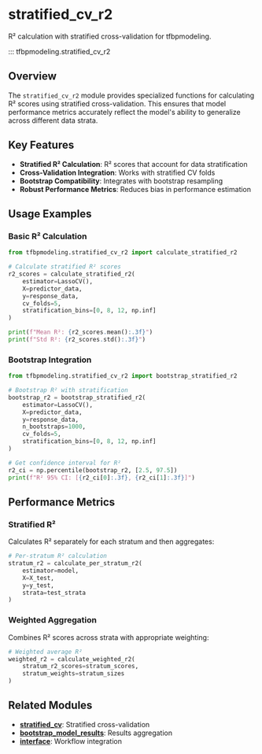 # stratified_cv_r2

R² calculation with stratified cross-validation for tfbpmodeling.

::: tfbpmodeling.stratified_cv_r2

## Overview

The `stratified_cv_r2` module provides specialized functions for calculating R² scores using stratified cross-validation. This ensures that model performance metrics accurately reflect the model's ability to generalize across different data strata.

## Key Features

- **Stratified R² Calculation**: R² scores that account for data stratification
- **Cross-Validation Integration**: Works with stratified CV folds
- **Bootstrap Compatibility**: Integrates with bootstrap resampling
- **Robust Performance Metrics**: Reduces bias in performance estimation

## Usage Examples

### Basic R² Calculation

```python
from tfbpmodeling.stratified_cv_r2 import calculate_stratified_r2

# Calculate stratified R² scores
r2_scores = calculate_stratified_r2(
    estimator=LassoCV(),
    X=predictor_data,
    y=response_data,
    cv_folds=5,
    stratification_bins=[0, 8, 12, np.inf]
)

print(f"Mean R²: {r2_scores.mean():.3f}")
print(f"Std R²: {r2_scores.std():.3f}")
```

### Bootstrap Integration

```python
from tfbpmodeling.stratified_cv_r2 import bootstrap_stratified_r2

# Bootstrap R² with stratification
bootstrap_r2 = bootstrap_stratified_r2(
    estimator=LassoCV(),
    X=predictor_data,
    y=response_data,
    n_bootstraps=1000,
    cv_folds=5,
    stratification_bins=[0, 8, 12, np.inf]
)

# Get confidence interval for R²
r2_ci = np.percentile(bootstrap_r2, [2.5, 97.5])
print(f"R² 95% CI: [{r2_ci[0]:.3f}, {r2_ci[1]:.3f}]")
```

## Performance Metrics

### Stratified R²

Calculates R² separately for each stratum and then aggregates:

```python
# Per-stratum R² calculation
stratum_r2 = calculate_per_stratum_r2(
    estimator=model,
    X=X_test,
    y=y_test,
    strata=test_strata
)
```

### Weighted Aggregation

Combines R² scores across strata with appropriate weighting:

```python
# Weighted average R²
weighted_r2 = calculate_weighted_r2(
    stratum_r2_scores=stratum_scores,
    stratum_weights=stratum_sizes
)
```

## Related Modules

- **[stratified_cv](stratified_cv.md)**: Stratified cross-validation
- **[bootstrap_model_results](bootstrap_model_results.md)**: Results aggregation
- **[interface](interface.md)**: Workflow integration